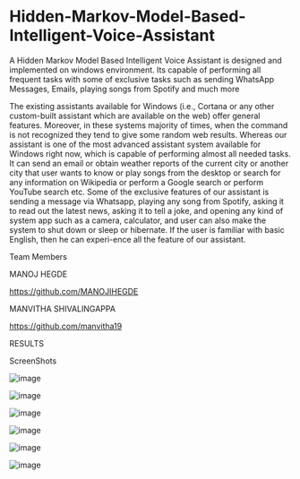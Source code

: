 # Hidden-Markov-Model-Based-Intelligent-Voice-Assistant
A Hidden Markov Model Based Intelligent Voice Assistant is designed and implemented on windows environment. Its capable of performing all frequent tasks with some of exclusive tasks such as sending WhatsApp Messages, Emails, playing songs from Spotify and much more

The existing assistants available for Windows (i.e., Cortana or any other custom-built assistant which are available on the web) offer general features. Moreover, in these systems majority of times, when the command is not recognized they tend to give some random web results. Whereas our assistant is one of the most advanced assistant system available for Windows right now, which is capable of performing almost all needed tasks. It can send an email or obtain weather reports of the current city or another city that user wants to know or play songs from the desktop or search for any information on Wikipedia or perform a Google search or perform YouTube search etc. Some of the exclusive features of our assistant is sending a message via Whatsapp, playing any song from Spotify, asking it to read out the latest news, asking it to tell a joke, and opening any kind of system app such as a camera, calculator, and user can also make the system to shut down or sleep or hibernate. If the user is familiar with basic English, then he can experi-ence all the feature of our assistant.

Team Members

MANOJ HEGDE

https://github.com/MANOJIHEGDE

MANVITHA SHIVALINGAPPA

https://github.com/manvitha19

RESULTS

ScreenShots

![image](https://github.com/MANOJIHEGDE/Hidden-Markov-Model-Based-Intelligent-Voice-Assistant/assets/116331003/c39dc654-7dc8-4d7f-95d5-a13c0ef22549)

![image](https://github.com/MANOJIHEGDE/Hidden-Markov-Model-Based-Intelligent-Voice-Assistant/assets/116331003/16d9eb24-96ef-4eec-95a4-0c3bc7d6f44f)

![image](https://github.com/MANOJIHEGDE/Hidden-Markov-Model-Based-Intelligent-Voice-Assistant/assets/116331003/69569c6d-45ff-4ad8-8523-35c6edd875e5)

![image](https://github.com/MANOJIHEGDE/Hidden-Markov-Model-Based-Intelligent-Voice-Assistant/assets/116331003/d9d3db92-2f9f-41f9-8c05-1962cb43a8e5)

![image](https://github.com/MANOJIHEGDE/Hidden-Markov-Model-Based-Intelligent-Voice-Assistant/assets/116331003/3ef51d9b-0b5c-40bf-aaad-0c3af022cd53)

![image](https://github.com/MANOJIHEGDE/Hidden-Markov-Model-Based-Intelligent-Voice-Assistant/assets/116331003/2017eabc-b607-4ac6-bc05-90d8712cbbe8)




